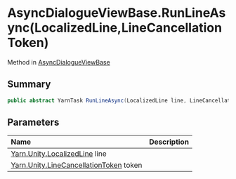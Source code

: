 # AsyncDialogueViewBase.RunLineAsync(LocalizedLine,LineCancellationToken)

Method in [AsyncDialogueViewBase](/docs/api/csharp/yarn.unity.asyncdialogueviewbase.md)

## Summary



```csharp
public abstract YarnTask RunLineAsync(LocalizedLine line, LineCancellationToken token);
```

## Parameters

|Name|Description|
|:---|:---|
|[Yarn.Unity.LocalizedLine](/docs/api/csharp/yarn.unity.localizedline.md) line||
|[Yarn.Unity.LineCancellationToken](/docs/api/csharp/yarn.unity.linecancellationtoken.md) token||

